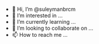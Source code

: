 - 👋 Hi, I’m @suleymanbrcm
- 👀 I’m interested in ...
- 🌱 I’m currently learning ...
- 💞️ I’m looking to collaborate on ...
- 📫 How to reach me ...

<!---
suleymanbrcm/suleymanbrcm is a ✨ special ✨ repository because its `README.md` (this file) appears on your GitHub profile.
You can click the Preview link to take a look at your changes.
--->
